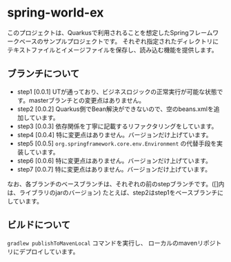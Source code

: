 # spring-world-ex

このプロジェクトは、Quarkusで利用されることを想定したSpringフレームワークベースのサンプルプロジェクトです。
それぞれ指定されたディレクトリにテキストファイルとイメージファイルを保存し、読み込む機能を提供します。

## ブランチについて

* step1 [0.0.1]
  UTが通っており、ビジネスロジックの正常実行が可能な状態です。masterブランチとの変更点はありません。
* step2 [0.0.2]
  Quarkus側でBean解決ができないので、空のbeans.xmlを追加しています。
* step3 [0.0.3]
  依存関係を丁寧に記載するリファクタリングをしています。
* step4 [0.0.4]
  特に変更点はありません。バージョンだけ上げています。
* step5 [0.0.5]
  `org.springframework.core.env.Environment` の代替手段を実装しています。
* step6 [0.0.6]
  特に変更点はありません。バージョンだけ上げています。
* step7 [0.0.7]
  特に変更点はありません。バージョンだけ上げています。
  
なお、各ブランチのベースブランチは、それぞれの前のstepブランチです。([]内は、ライブラリのjarのバージョン)
たとえば、step2はstep1をベースブランチにしています。

## ビルドについて

`gradlew publishToMavenLocal` コマンドを実行し、 ローカルのmavenリポジトリにデプロイしています。
